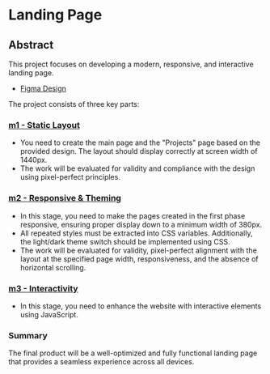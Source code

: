 # Landing Page

## Abstract

This project focuses on developing a modern, responsive, and interactive landing page.

- [Figma Design](https://www.figma.com/design/tO4tO89psRZgHfuuf0wKg5/Alem-Project-Landing?node-id=2-29631&t=5i2idXOQjJzd6lwV-1)

The project consists of three key parts:

### [m1 - Static Layout](./m1/README.md)

- You need to create the main page and the "Projects" page based on the provided design. The layout should display correctly at screen width of 1440px.
- The work will be evaluated for validity and compliance with the design using pixel-perfect principles.

### [m2 - Responsive & Theming](./m2/README.md)

- In this stage, you need to make the pages created in the first phase responsive, ensuring proper display down to a minimum width of 380px.
- All repeated styles must be extracted into CSS variables. Additionally, the light/dark theme switch should be implemented using CSS.
- The work will be evaluated for validity, pixel-perfect alignment with the layout at the specified page width, responsiveness, and the absence of horizontal scrolling.

### [m3 - Interactivity](./m3/README.md)

- In this stage, you need to enhance the website with interactive elements using JavaScript.

### Summary

The final product will be a well-optimized and fully functional landing page that provides a seamless experience across all devices.
